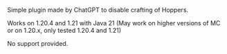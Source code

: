 Simple plugin made by ChatGPT to disable crafting of Hoppers.

Works on 1.20.4 and 1.21 with Java 21 (May work on higher versions of MC or on 1.20.x, only tested 1.20.4 and 1.21)

No support provided.
